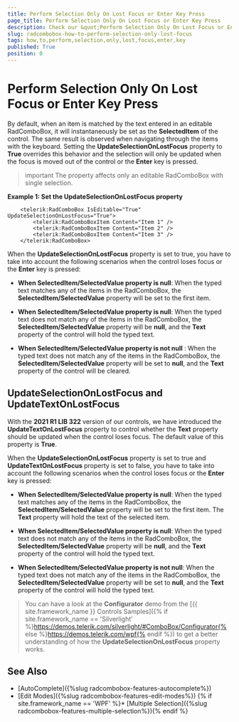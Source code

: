 ```yaml
---
title: Perform Selection Only On Lost Focus or Enter Key Press
page_title: Perform Selection Only On Lost Focus or Enter Key Press
description: Check our &quot;Perform Selection Only On Lost Focus or Enter Key Press&quot; documentation article for the RadComboBox {{ site.framework_name }} control.
slug: radcombobox-how-to-perform-selection-only-lost-focus
tags: how,to,perform,selection,only,lost,focus,enter,key
published: True
position: 0
---
```


# Perform Selection Only On Lost Focus or Enter Key Press

By default, when an item is matched by the text entered in an editable RadComboBox, it will instantaneously be set as the **SelectedItem** of the control. The same result is observed when navigating through the items with the keyboard. Setting the **UpdateSelectionOnLostFocus** property to **True** overrides this behavior and the selection will only be updated when the focus is moved out of the control or the **Enter** key is pressed.

>important The property affects only an editable RadComboBox with single selection.

__Example 1: Set the UpdateSelectionOnLostFocus property__

```XAML
	<telerik:RadComboBox IsEditable="True" UpdateSelectionOnLostFocus="True">
		<telerik:RadComboBoxItem Content="Item 1" />
		<telerik:RadComboBoxItem Content="Item 2" />
		<telerik:RadComboBoxItem Content="Item 3" />
	</telerik:RadComboBox>
```

When the __UpdateSelectionOnLostFocus__ property is set to true, you have to take into account the following scenarios when the control loses focus or the __Enter__ key is pressed:

* __When SelectedItem/SelectedValue property is null__: When the typed text matches any of the items in the RadComboBox, the **SelectedItem/SelectedValue** property will be set to the first item.

* __When SelectedItem/SelectedValue property is null__: When the typed text does not match any of the items in the RadComboBox, the **SelectedItem/SelectedValue** property will be **null**, and the **Text** property of the control will hold the typed text.

* __When SelectedItem/SelectedValue property is not null__ : When the typed text does not match any of the items in the RadComboBox, the **SelectedItem/SelectedValue** property will be set to **null**, and the **Text** property of the control will be cleared.

## UpdateSelectionOnLostFocus and UpdateTextOnLostFocus

With the __2021 R1 LIB 322__ version of our controls, we have introduced the __UpdateTextOnLostFocus__ property to control whether the __Text__ property should be updated when the control loses focus. The default value of this property is __True__.

When the __UpdateSelectionOnLostFocus__ property is set to true and __UpdateTextOnLostFocus__ property is set to false, you have to take into account the following scenarios when the control loses focus or the __Enter__ key is pressed:

* __When SelectedItem/SelectedValue property is null__: When the typed text matches any of the items in the RadComboBox, the **SelectedItem/SelectedValue** property will be set to the first item. The **Text** property will hold the text of the selected item.

* __When SelectedItem/SelectedValue property is null__: When the typed text does not match any of the items in the RadComboBox, the **SelectedItem/SelectedValue** property will be **null**, and the **Text** property of the control will hold the typed text.

* __When SelectedItem/SelectedValue property is not null__: When the typed text does not match any of the items in the RadComboBox, the **SelectedItem/SelectedValue** property will be set to **null**, and the **Text** property of the control will hold the typed text.


>You can have a look at the **Configurator** demo from the [{{ site.framework_name }} Controls Samples]({% if site.framework_name == 'Silverlight' %}https://demos.telerik.com/silverlight/#ComboBox/Configurator{% else %}https://demos.telerik.com/wpf{% endif %}) to get a better understanding of how the **UpdateSelectionOnLostFocus** property works.

## See Also

* [AutoComplete]({%slug radcombobox-features-autocomplete%})
* [Edit Modes]({%slug radcombobox-features-edit-modes%})
{% if site.framework_name == 'WPF' %}* [Multiple Selection]({%slug radcombobox-features-multiple-selection%}){% endif %}
